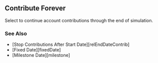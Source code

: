 ## Contribute Forever

Select to continue account contributions through the end of simulation.

### See Also

* [Stop Contributions After Start Date][relEndDateContrib]
* [Fixed Date][fixedDate]
* [Milestone Date][milestone]
